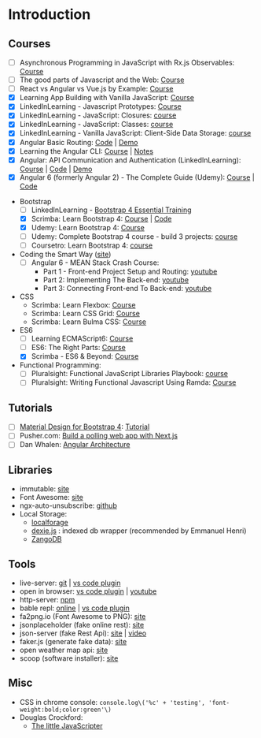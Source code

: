 # Introduction

## Courses

* [ ] Asynchronous Programming in JavaScript with Rx.js Observables: [Course](https://app.pluralsight.com/library/courses/asynchronous-javascript-rxjs-observables/table-of-contents)
* [ ] The good parts of Javascript and the Web: [Course](https://www.linkedin.com/learning/the-good-parts-of-javascript-and-the-web/scope)
* [ ] React vs Angular vs Vue.js by Example: [Course](https://www.udemy.com/react-vs-angular-vs-vuejs-by-example/learn/v4/overview)
* [x] Learning App Building with Vanilla JavaScript: [Course](https://www.linkedin.com/learning/learning-app-building-with-vanilla-javascript)
* [x] LinkedInLearning - Javascript Prototypes: [Course](https://www.linkedin.com/learning/javascript-prototypes)
* [x] LinkedInLearning - JavaScript: Closures: [course](https://www.linkedin.com/learning/javascript-closures)
* [x] LinkedInLearning - JavaScript: Classes: [course](https://www.linkedin.com/learning/javascript-classes-2)
* [x] LinkedInLearning - Vanilla JavaScript: Client-Side Data Storage: [course](https://www.linkedin.com/learning/vanilla-javascript-client-side-data-storage)
* [x] Angular Basic Routing: [Code](https://github.com/kozigh01/angular-basic-routing) \| [Demo](https://stackblitz.com/github/kozigh01/angular-basic-routing)  
* [x] Learning the Angular CLI: [Course](https://www.linkedin.com/learning/learning-the-angular-cli-2) \| [Notes](https://gist.github.com/kozigh01/37b52fc1362da677b953c957178ee703)  
* [x] Angular: API Communication and Authentication \(LinkedInLearning\): [Course](https://www.linkedin.com/learning/angular-api-communication-and-authentication) \| [Code](https://github.com/kozigh01/AngularAPICommAndAuth) \| [Demo](https://stackblitz.com/github/kozigh01/AngularAPICommAndAuth/tree/master/my-app)  
* [x] Angular 6 \(formerly Angular 2\) - The Complete Guide \(Udemy\): [Course](https://www.udemy.com/the-complete-guide-to-angular-2/learn/v4/overview) \| [Code](https://github.com/kozigh01/AngularAPICommAndAuth)
* Bootstrap
  * [ ] ​LinkedInLearning - [Bootstrap 4 Essential Training](https://www.linkedin.com/learning/bootstrap-4-essential-training)​
  * [x] Scrimba: Learn Bootstrap 4: [Course](https://scrimba.com/g/gbootstrap4) \| [Code](https://github.com/kozigh01/scrimba_learn_bootstrap_4)
  * [x] Udemy: Learn Bootstrap 4: [Course](https://www.udemy.com/learn-bootstrap-4-by-example/learn/v4/content)
  * [ ] ​Udemy: Complete Bootstrap 4 course - build 3 projects​: [course](https://www.udemy.com/bootstrap-4-tutorials/learn/v4/overview)
  * [ ] ​Coursetro: Learn Bootstrap 4​: [course](https://coursetro.com/posts/code/130/Learn-Bootstrap-4-Final-in-2018-with-our-Free-Crash-Course)
* Coding the Smart Way \([site](https://codingthesmartway.com/)\)
  * [ ] Angular 6 - MEAN Stack Crash Course:
    * Part 1 - Front-end Project Setup and Routing: [youtube](https://codingthesmartway.com/angular-6-mean-stack-crash-course-part-1-front-end-project-setup-and-routing/)​
    * Part 2: Implementing The Back-end: [youtube](https://www.youtube.com/watch?v=a30flH_q5-A)​
    * Part 3: Connecting Front-end To Back-end: [youtube](https://www.youtube.com/watch?v=HTqghYMRrtA)​
* CSS
  * Scrimba: Learn Flexbox: [Course](https://scrimba.com/g/gflexbox)
  * Scrimba: Learn CSS Grid: [Course](https://scrimba.com/g/gR8PTE)
  * Scrimba: Learn Bulma CSS: [Course](https://scrimba.com/g/gbulma)
* ES6
  * [ ] Learning ECMAScript6: [Course](https://www.linkedin.com/learning/learning-ecmascript-6)
  * [ ] ES6: The Right Parts: [Course](https://www.linkedin.com/learning/es6-the-right-parts)
  * [x] ​Scrimba - ES6 & Beyond: [Course](https://scrimba.com/playlist/p4Mrt9)
* Functional Programming:
  * [ ] Pluralsight: Functional JavaScript Libraries Playbook: [course](https://app.pluralsight.com/library/courses/functional-javascript-libraries-playbook/table-of-contents)
  * [ ] Pluralsight: Writing Functional Javascript Using Ramda: [Course](https://app.pluralsight.com/library/courses/javascript-ramda-functional/table-of-contents)

## Tutorials

* [ ] [Material Design for Bootstrap 4](https://mdbootstrap.com/): [Tutorial](https://mdbootstrap.com/bootstrap-tutorial/)  
* [ ] Pusher.com: [Build a polling web app with Next.js](https://pusher.com/tutorials/polling-web-app-nextjs)  
* [ ] Dan Whalen: [Angular Architecture](https://docs.google.com/presentation/d/1p-b06uKuL4swn7DKKJKPTVgAomO6Qjh6uUeOFdzRpmw/edit#slide=id.g37900083ac_0_0)

## Libraries

* immutable: [site](https://facebook.github.io/immutable-js/)
* Font Awesome: [site](https://fontawesome.com/)
* ngx-auto-unsubscribe: [github](https://github.com/NetanelBasal/ngx-auto-unsubscribe)
* Local Storage:
  * [localforage](https://localforage.github.io/localForage/)
  * [dexie.js](http://dexie.org/) : indexed db wrapper \(recommended by Emmanuel Henri\)
  * [ZangoDB](https://github.com/erikolson186/zangodb)

## Tools

* live-server: [git](https://www.npmjs.com/package/live-server) \| [vs code plugin](https://marketplace.visualstudio.com/items?itemName=ritwickdey.LiveServer)
* open in browser: [vs code plugin](https://marketplace.visualstudio.com/items?itemName=techer.open-in-browser) \| [youtube](https://www.youtube.com/watch?v=T8DrI6K8ArE)
* http-server: [npm](https://www.npmjs.com/package/http-server)
* bable repl: [online](http://babeljs.io/repl) \| [vs code plugin](https://marketplace.visualstudio.com/items?itemName=t-sauer.vscode-babel-repl)
* fa2png.io \(Font Awesome to PNG\): [site](http://fa2png.io/) 
* jsonplaceholder \(fake online rest\): [site](https://jsonplaceholder.typicode.com/)
* json-server \(fake Rest Api\): [site](https://github.com/typicode/json-server) \| [video](https://egghead.io/lessons/javascript-creating-demo-apis-with-json-server)
* faker.js \(generate fake data\): [site](https://github.com/marak/Faker.js/)
* open weather map api: [site](https://openweathermap.org/)
* scoop \(software installer\): [site](https://scoop.sh/)

## Misc

* CSS in chrome console:  `console.log\('%c' + 'testing', 'font-weight:bold;color:green'\)`
* Douglas Crockford:
  * [The little JavaScripter](http://crockford.com/javascript/little.html)


